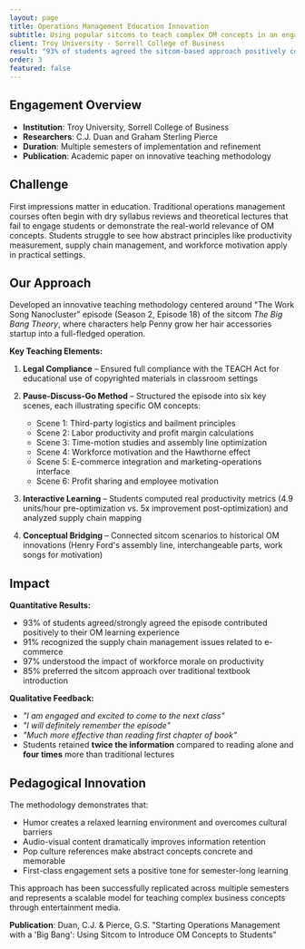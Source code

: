 ```yaml
---
layout: page
title: Operations Management Education Innovation
subtitle: Using popular sitcoms to teach complex OM concepts in an engaging and memorable way
client: Troy University - Sorrell College of Business
result: "93% of students agreed the sitcom-based approach positively contributed to their OM learning experience"
order: 3
featured: false
---
```


## Engagement Overview
- **Institution**: Troy University, Sorrell College of Business
- **Researchers**: C.J. Duan and Graham Sterling Pierce
- **Duration**: Multiple semesters of implementation and refinement
- **Publication**: Academic paper on innovative teaching methodology

## Challenge

First impressions matter in education. Traditional operations management courses often begin with dry syllabus reviews and theoretical lectures that fail to engage students or demonstrate the real-world relevance of OM concepts. Students struggle to see how abstract principles like productivity measurement, supply chain management, and workforce motivation apply in practical settings.

## Our Approach

Developed an innovative teaching methodology centered around "The Work Song Nanocluster" episode (Season 2, Episode 18) of the sitcom *The Big Bang Theory*, where characters help Penny grow her hair accessories startup into a full-fledged operation.

**Key Teaching Elements:**

1. **Legal Compliance** – Ensured full compliance with the TEACH Act for educational use of copyrighted materials in classroom settings

2. **Pause-Discuss-Go Method** – Structured the episode into six key scenes, each illustrating specific OM concepts:
   - Scene 1: Third-party logistics and bailment principles
   - Scene 2: Labor productivity and profit margin calculations
   - Scene 3: Time-motion studies and assembly line optimization
   - Scene 4: Workforce motivation and the Hawthorne effect
   - Scene 5: E-commerce integration and marketing-operations interface
   - Scene 6: Profit sharing and employee motivation

3. **Interactive Learning** – Students computed real productivity metrics (4.9 units/hour pre-optimization vs. 5x improvement post-optimization) and analyzed supply chain mapping

4. **Conceptual Bridging** – Connected sitcom scenarios to historical OM innovations (Henry Ford's assembly line, interchangeable parts, work songs for motivation)

## Impact

**Quantitative Results:**
- 93% of students agreed/strongly agreed the episode contributed positively to their OM learning experience
- 91% recognized the supply chain management issues related to e-commerce
- 97% understood the impact of workforce morale on productivity
- 85% preferred the sitcom approach over traditional textbook introduction

**Qualitative Feedback:**
- *"I am engaged and excited to come to the next class"*
- *"I will definitely remember the episode"*
- *"Much more effective than reading first chapter of book"*
- Students retained **twice the information** compared to reading alone and **four times** more than traditional lectures

## Pedagogical Innovation

The methodology demonstrates that:
- Humor creates a relaxed learning environment and overcomes cultural barriers
- Audio-visual content dramatically improves information retention
- Pop culture references make abstract concepts concrete and memorable
- First-class engagement sets a positive tone for semester-long learning

This approach has been successfully replicated across multiple semesters and represents a scalable model for teaching complex business concepts through entertainment media.

**Publication**: Duan, C.J. & Pierce, G.S. "Starting Operations Management with a 'Big Bang': Using Sitcom to Introduce OM Concepts to Students"
